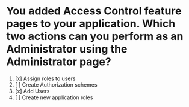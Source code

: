 # You added Access Control feature pages to your application. Which two actions can you perform as an Administrator using the Administrator page?

1. [x] Assign roles to users
1. [ ] Create Authorization schemes
1. [x] Add Users
1. [ ] Create new application roles